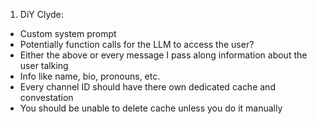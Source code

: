 1. DiY Clyde:
  - Custom system prompt
  - Potentially function calls for the LLM to access the user?
  - Either the above or every message I pass along information about the user talking
  - Info like name, bio, pronouns, etc.
  - Every channel ID should have there own dedicated cache and convestation
  - You should be unable to delete cache unless you do it manually
